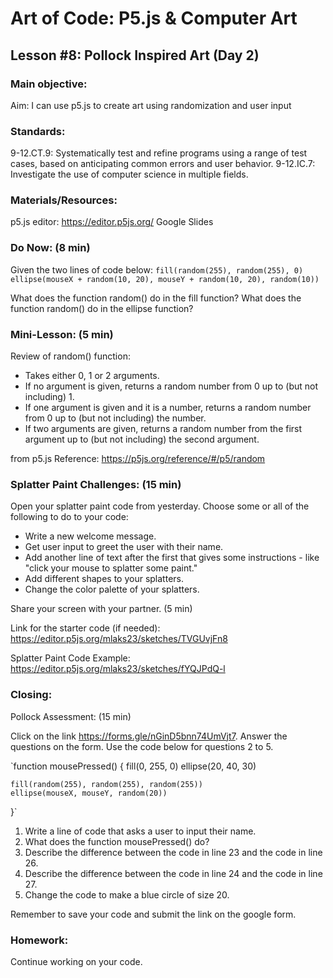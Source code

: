 # Art of Code: P5.js & Computer Art
## Lesson #8: Pollock Inspired Art (Day 2)

### Main objective:

Aim: I can use p5.js to create art using randomization and user input


### Standards:

9-12.CT.9: Systematically test and refine programs using a range of test cases, based on anticipating common errors and user behavior.
9-12.IC.7: Investigate the use of computer science in multiple fields.


### Materials/Resources:

p5.js editor: https://editor.p5js.org/
Google Slides

### Do Now: (8 min)

Given the two lines of code below:
`fill(random(255), random(255), 0)`
`ellipse(mouseX + random(10, 20), mouseY + random(10, 20), random(10))`

What does the function random() do in the fill function?
What does the function random() do in the ellipse function?


### Mini-Lesson: (5 min)

Review of random() function:
- Takes either 0, 1 or 2 arguments.
- If no argument is given, returns a random number from 0 up to (but not including) 1.
- If one argument is given and it is a number, returns a random number from 0 up to (but not including) the number.
- If two arguments are given, returns a random number from the first argument up to (but not including) the second argument.

from p5.js Reference: https://p5js.org/reference/#/p5/random


### Splatter Paint Challenges: (15 min)

Open your splatter paint code from yesterday. Choose some or all of the following to do to your code:
- Write a new welcome message.
- Get user input to greet the user with their name.
- Add another line of text after the first that gives some instructions - like "click your mouse to splatter some paint."
- Add different shapes to your splatters.
- Change the color palette of your splatters.

Share your screen with your partner. (5 min)

Link for the starter code (if needed): https://editor.p5js.org/mlaks23/sketches/TVGUvjFn8

Splatter Paint Code Example: https://editor.p5js.org/mlaks23/sketches/fYQJPdQ-l


### Closing:

Pollock Assessment: (15 min)

Click on the link https://forms.gle/nGinD5bnn74UmVjt7. Answer the questions on the form. Use the code below for questions 2 to 5.

`function mousePressed() {
    fill(0, 255, 0)
    ellipse(20, 40, 30)

    fill(random(255), random(255), random(255))
    ellipse(mouseX, mouseY, random(20))
  }`

1. Write a line of code that asks a user to input their name.
2. What does the function mousePressed() do?
3. Describe the difference between the code in line 23 and the code in line 26.
4. Describe the difference between the code in line 24 and the code in line 27.
5. Change the code to make a blue circle of size 20.

Remember to save your code and submit the link on the google form.


### Homework:

Continue working on your code.
